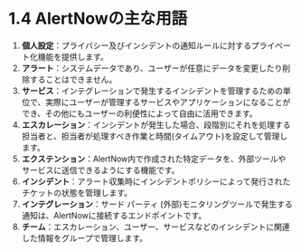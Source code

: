 # 1.4 AlertNowの主な用語

1. **個人設定**：プライバシー及びインシデントの通知ルールに対するプライベート化機能を提供します。
2. **アラート**：システムデータであり、ユーザーが任意にデータを変更したり削除することはできません。
3. **サービス**：インテグレーションで発生するインシデントを管理するための単位で、実際にユーザーが管理するサービスやアプリケーションになることができ、その他にもユーザーの利便性によって自由に活用できます。
4. **エスカレーション**：インシデントが発生した場合、段階別にそれを処理する担当者と、担当者が処理すべき作業と時間(タイムアウト)を設定して管理します。
5. **エクステンション**：AlertNow内で作成された特定データを、外部ツールやサービスに送信できるようにする機能です。
6. **インシデント**：アラート収集時にインシデントポリシーによって発行されたチケットの状態を管理します。
7. **インテグレーション**：サード パーティ (外部)モニタリングツールで発生する通知は、AlertNowに接続するエンドポイントです。
8. **チーム**：エスカレーション、ユーザー、サービスなどのインシデントに関連した情報をグループで管理します。

